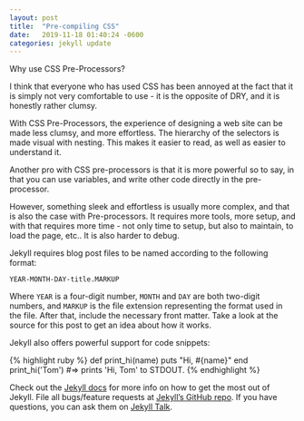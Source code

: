 ```yaml
---
layout: post
title:  "Pre-compiling CSS"
date:   2019-11-18 01:40:24 -0600
categories: jekyll update
---
```

Why use CSS Pre-Processors?

I think that everyone who has used CSS has been annoyed at the fact that it is simply not very comfortable to use - it is the opposite of DRY, and it is honestly rather clumsy.

With CSS Pre-Processors, the experience of designing a web site can be made less clumsy, and more effortless. The hierarchy of the selectors is made visual with nesting. This makes it easier to read, as well as easier to understand it.

Another pro with CSS pre-processors is that it is more powerful so to say, in that you can use variables, and write other code directly in the pre-processor.

However, something sleek and effortless is usually more complex, and that is also the case with Pre-processors. It requires more tools, more setup, and with that requires more time - not only time to setup, but also to maintain, to load the page, etc.. It is also harder to debug.

Jekyll requires blog post files to be named according to the following format:

`YEAR-MONTH-DAY-title.MARKUP`

Where `YEAR` is a four-digit number, `MONTH` and `DAY` are both two-digit numbers, and `MARKUP` is the file extension representing the format used in the file. After that, include the necessary front matter. Take a look at the source for this post to get an idea about how it works.

Jekyll also offers powerful support for code snippets:

{% highlight ruby %}
def print_hi(name)
  puts "Hi, #{name}"
end
print_hi('Tom')
#=> prints 'Hi, Tom' to STDOUT.
{% endhighlight %}

Check out the [Jekyll docs][jekyll-docs] for more info on how to get the most out of Jekyll. File all bugs/feature requests at [Jekyll’s GitHub repo][jekyll-gh]. If you have questions, you can ask them on [Jekyll Talk][jekyll-talk].

[jekyll-docs]: https://jekyllrb.com/docs/home
[jekyll-gh]:   https://github.com/jekyll/jekyll
[jekyll-talk]: https://talk.jekyllrb.com/
